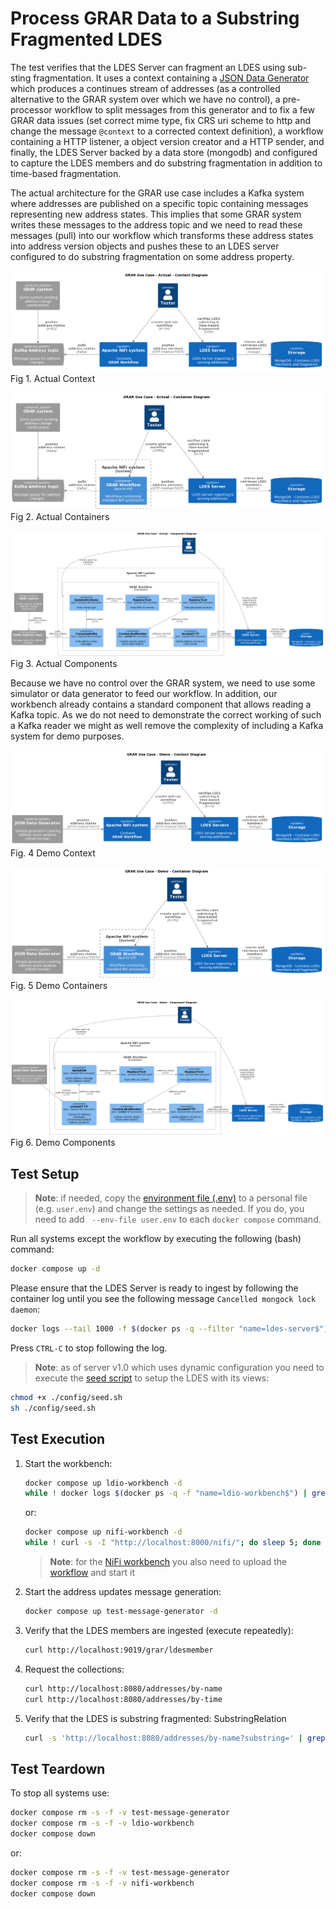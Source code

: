 # Process GRAR Data to a Substring Fragmented LDES
The test verifies that the LDES Server can fragment an LDES using sub-sting fragmentation. It uses a context containing a [JSON Data Generator](https://github.com/Informatievlaanderen/VSDS-LDES-E2E-message-generator/README.md) which produces a continues stream of addresses (as a controlled alternative to the GRAR system over which we have no control), a pre-processor workflow to split messages from this generator and to fix a few GRAR data issues (set correct mime type, fix CRS uri scheme to http and change the message `@context` to a corrected context definition), a workflow containing a HTTP listener, a object version creator and a HTTP sender, and finally, the LDES Server backed by a data store (mongodb) and configured to capture the LDES members and do substring fragmentation in addition to time-based fragmentation.

The actual architecture for the GRAR use case includes a Kafka system where addresses are published on a specific topic containing messages representing new address states. This implies that some GRAR system writes these messages to the address topic and we need to read these messages (pull) into our workflow which transforms these address states into address version objects and pushes these to an LDES server configured to do substring fragmentation on some address property. 

![context](./artwork/actual-ldes-server.context.png)
Fig 1. Actual Context

![container](./artwork/actual-ldes-server.container.png)
Fig 2. Actual Containers

![component](./artwork/actual-ldes-server.component.png)
Fig 3. Actual Components

Because we have no control over the GRAR system, we need to use some simulator or data generator to feed our workflow. In addition, our workbench already contains a standard component that allows reading a Kafka topic. As we do not need to demonstrate the correct working of such a Kafka reader we might as well remove the complexity of including a Kafka system for demo purposes.

![context](./artwork/demo-ldes-server.context.png)
Fig. 4 Demo Context

![container](./artwork/demo-ldes-server.container.png)
Fig. 5 Demo Containers

![component](./artwork/demo-ldes-server.component.png)
Fig 6. Demo Components

## Test Setup
> **Note**: if needed, copy the [environment file (.env)](./.env) to a personal file (e.g. `user.env`) and change the settings as needed. If you do, you need to add ` --env-file user.env` to each `docker compose` command.

Run all systems except the workflow by executing the following (bash) command:
```bash
docker compose up -d
```
Please ensure that the LDES Server is ready to ingest by following the container log until you see the following message `Cancelled mongock lock daemon`:
```bash
docker logs --tail 1000 -f $(docker ps -q --filter "name=ldes-server$")
```
Press `CTRL-C` to stop following the log.

> **Note**: as of server v1.0 which uses dynamic configuration you need to execute the [seed script](./config/seed.sh) to setup the LDES with its views:
```bash
chmod +x ./config/seed.sh
sh ./config/seed.sh
```

## Test Execution
1. Start the workbench:
    ```bash
    docker compose up ldio-workbench -d
    while ! docker logs $(docker ps -q -f "name=ldio-workbench$") | grep 'Started Application in' ; do sleep 1; done
    ```
    or:
    ```bash
    docker compose up nifi-workbench -d
    while ! curl -s -I "http://localhost:8000/nifi/"; do sleep 5; done
    ```
    > **Note**: for the [NiFi workbench](http://localhost:8000/nifi/) you also need to upload the [workflow](./nifi-workflow.json) and start it

2. Start the address updates message generation:
   ```bash
   docker compose up test-message-generator -d
   ```

3. Verify that the LDES members are ingested (execute repeatedly):
   ```bash
   curl http://localhost:9019/grar/ldesmember
   ```

4. Request the collections:
   ```bash
   curl http://localhost:8080/addresses/by-name
   curl http://localhost:8080/addresses/by-time
   ```

5. Verify that the LDES is substring fragmented: SubstringRelation
   ```bash
   curl -s 'http://localhost:8080/addresses/by-name?substring=' | grep "substring="
   ```

## Test Teardown
To stop all systems use:
```bash
docker compose rm -s -f -v test-message-generator
docker compose rm -s -f -v ldio-workbench
docker compose down
```
or:
```bash
docker compose rm -s -f -v test-message-generator
docker compose rm -s -f -v nifi-workbench
docker compose down
```
